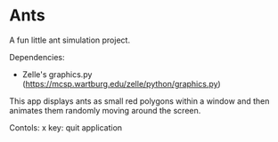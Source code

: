 # Ants
A fun little ant simulation project.

Dependencies:
- Zelle's graphics.py (https://mcsp.wartburg.edu/zelle/python/graphics.py)

This app displays ants as small red polygons within a window and then animates them randomly moving around the screen.

Contols:
x key: quit application